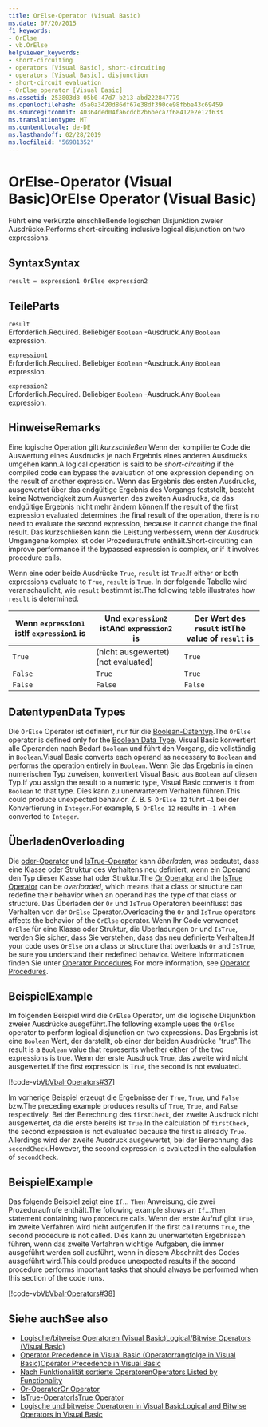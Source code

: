 ```yaml
---
title: OrElse-Operator (Visual Basic)
ms.date: 07/20/2015
f1_keywords:
- OrElse
- vb.OrElse
helpviewer_keywords:
- short-circuiting
- operators [Visual Basic], short-circuiting
- operators [Visual Basic], disjunction
- short-circuit evaluation
- OrElse operator [Visual Basic]
ms.assetid: 253803d8-05b0-47d7-b213-abd222847779
ms.openlocfilehash: d5a0a3420d86df67e38df390ce98fbbe43c69459
ms.sourcegitcommit: 40364ded04fa6cdcb2b6beca7f68412e2e12f633
ms.translationtype: MT
ms.contentlocale: de-DE
ms.lasthandoff: 02/28/2019
ms.locfileid: "56981352"
---
```

# <a name="orelse-operator-visual-basic"></a><span data-ttu-id="16c4d-102">OrElse-Operator (Visual Basic)</span><span class="sxs-lookup"><span data-stu-id="16c4d-102">OrElse Operator (Visual Basic)</span></span>
<span data-ttu-id="16c4d-103">Führt eine verkürzte einschließende logischen Disjunktion zweier Ausdrücke.</span><span class="sxs-lookup"><span data-stu-id="16c4d-103">Performs short-circuiting inclusive logical disjunction on two expressions.</span></span>  
  
## <a name="syntax"></a><span data-ttu-id="16c4d-104">Syntax</span><span class="sxs-lookup"><span data-stu-id="16c4d-104">Syntax</span></span>  
  
```  
result = expression1 OrElse expression2  
```  
  
## <a name="parts"></a><span data-ttu-id="16c4d-105">Teile</span><span class="sxs-lookup"><span data-stu-id="16c4d-105">Parts</span></span>  
 `result`  
 <span data-ttu-id="16c4d-106">Erforderlich.</span><span class="sxs-lookup"><span data-stu-id="16c4d-106">Required.</span></span> <span data-ttu-id="16c4d-107">Beliebiger `Boolean` -Ausdruck.</span><span class="sxs-lookup"><span data-stu-id="16c4d-107">Any `Boolean` expression.</span></span>  
  
 `expression1`  
 <span data-ttu-id="16c4d-108">Erforderlich.</span><span class="sxs-lookup"><span data-stu-id="16c4d-108">Required.</span></span> <span data-ttu-id="16c4d-109">Beliebiger `Boolean` -Ausdruck.</span><span class="sxs-lookup"><span data-stu-id="16c4d-109">Any `Boolean` expression.</span></span>  
  
 `expression2`  
 <span data-ttu-id="16c4d-110">Erforderlich.</span><span class="sxs-lookup"><span data-stu-id="16c4d-110">Required.</span></span> <span data-ttu-id="16c4d-111">Beliebiger `Boolean` -Ausdruck.</span><span class="sxs-lookup"><span data-stu-id="16c4d-111">Any `Boolean` expression.</span></span>  
  
## <a name="remarks"></a><span data-ttu-id="16c4d-112">Hinweise</span><span class="sxs-lookup"><span data-stu-id="16c4d-112">Remarks</span></span>  
 <span data-ttu-id="16c4d-113">Eine logische Operation gilt *kurzschließen* Wenn der kompilierte Code die Auswertung eines Ausdrucks je nach Ergebnis eines anderen Ausdrucks umgehen kann.</span><span class="sxs-lookup"><span data-stu-id="16c4d-113">A logical operation is said to be *short-circuiting* if the compiled code can bypass the evaluation of one expression depending on the result of another expression.</span></span> <span data-ttu-id="16c4d-114">Wenn das Ergebnis des ersten Ausdrucks, ausgewertet über das endgültige Ergebnis des Vorgangs feststellt, besteht keine Notwendigkeit zum Auswerten des zweiten Ausdrucks, da das endgültige Ergebnis nicht mehr ändern können.</span><span class="sxs-lookup"><span data-stu-id="16c4d-114">If the result of the first expression evaluated determines the final result of the operation, there is no need to evaluate the second expression, because it cannot change the final result.</span></span> <span data-ttu-id="16c4d-115">Das kurzschließen kann die Leistung verbessern, wenn der Ausdruck Umgangene komplex ist oder Prozeduraufrufe enthält.</span><span class="sxs-lookup"><span data-stu-id="16c4d-115">Short-circuiting can improve performance if the bypassed expression is complex, or if it involves procedure calls.</span></span>  
  
 <span data-ttu-id="16c4d-116">Wenn eine oder beide Ausdrücke `True`, `result` ist `True`.</span><span class="sxs-lookup"><span data-stu-id="16c4d-116">If either or both expressions evaluate to `True`, `result` is `True`.</span></span> <span data-ttu-id="16c4d-117">In der folgende Tabelle wird veranschaulicht, wie `result` bestimmt ist.</span><span class="sxs-lookup"><span data-stu-id="16c4d-117">The following table illustrates how `result` is determined.</span></span>  
  
|<span data-ttu-id="16c4d-118">Wenn `expression1` ist</span><span class="sxs-lookup"><span data-stu-id="16c4d-118">If `expression1` is</span></span>|<span data-ttu-id="16c4d-119">Und `expression2` ist</span><span class="sxs-lookup"><span data-stu-id="16c4d-119">And `expression2` is</span></span>|<span data-ttu-id="16c4d-120">Der Wert des `result` ist</span><span class="sxs-lookup"><span data-stu-id="16c4d-120">The value of `result` is</span></span>|  
|-------------------------|--------------------------|------------------------------|  
|`True`|<span data-ttu-id="16c4d-121">(nicht ausgewertet)</span><span class="sxs-lookup"><span data-stu-id="16c4d-121">(not evaluated)</span></span>|`True`|  
|`False`|`True`|`True`|  
|`False`|`False`|`False`|  
  
## <a name="data-types"></a><span data-ttu-id="16c4d-122">Datentypen</span><span class="sxs-lookup"><span data-stu-id="16c4d-122">Data Types</span></span>  
 <span data-ttu-id="16c4d-123">Die `OrElse` Operator ist definiert, nur für die [Boolean-Datentyp](../../../visual-basic/language-reference/data-types/boolean-data-type.md).</span><span class="sxs-lookup"><span data-stu-id="16c4d-123">The `OrElse` operator is defined only for the [Boolean Data Type](../../../visual-basic/language-reference/data-types/boolean-data-type.md).</span></span> <span data-ttu-id="16c4d-124">Visual Basic konvertiert alle Operanden nach Bedarf `Boolean` und führt den Vorgang, die vollständig in `Boolean`.</span><span class="sxs-lookup"><span data-stu-id="16c4d-124">Visual Basic converts each operand as necessary to `Boolean` and performs the operation entirely in `Boolean`.</span></span> <span data-ttu-id="16c4d-125">Wenn Sie das Ergebnis in einen numerischen Typ zuweisen, konvertiert Visual Basic aus `Boolean` auf diesen Typ.</span><span class="sxs-lookup"><span data-stu-id="16c4d-125">If you assign the result to a numeric type, Visual Basic converts it from `Boolean` to that type.</span></span> <span data-ttu-id="16c4d-126">Dies kann zu unerwartetem Verhalten führen.</span><span class="sxs-lookup"><span data-stu-id="16c4d-126">This could produce unexpected behavior.</span></span> <span data-ttu-id="16c4d-127">Z. B. `5 OrElse 12` führt `–1` bei der Konvertierung in `Integer`.</span><span class="sxs-lookup"><span data-stu-id="16c4d-127">For example, `5 OrElse 12` results in `–1` when converted to `Integer`.</span></span>  
  
## <a name="overloading"></a><span data-ttu-id="16c4d-128">Überladen</span><span class="sxs-lookup"><span data-stu-id="16c4d-128">Overloading</span></span>  
 <span data-ttu-id="16c4d-129">Die [oder-Operator](../../../visual-basic/language-reference/operators/or-operator.md) und [IsTrue-Operator](../../../visual-basic/language-reference/operators/istrue-operator.md) kann *überladen*, was bedeutet, dass eine Klasse oder Struktur des Verhaltens neu definiert, wenn ein Operand den Typ dieser Klasse hat oder Struktur.</span><span class="sxs-lookup"><span data-stu-id="16c4d-129">The [Or Operator](../../../visual-basic/language-reference/operators/or-operator.md) and the [IsTrue Operator](../../../visual-basic/language-reference/operators/istrue-operator.md) can be *overloaded*, which means that a class or structure can redefine their behavior when an operand has the type of that class or structure.</span></span> <span data-ttu-id="16c4d-130">Das Überladen der `Or` und `IsTrue` Operatoren beeinflusst das Verhalten von der `OrElse` Operator.</span><span class="sxs-lookup"><span data-stu-id="16c4d-130">Overloading the `Or` and `IsTrue` operators affects the behavior of the `OrElse` operator.</span></span> <span data-ttu-id="16c4d-131">Wenn Ihr Code verwendet `OrElse` für eine Klasse oder Struktur, die Überladungen `Or` und `IsTrue`, werden Sie sicher, dass Sie verstehen, dass das neu definierte Verhalten.</span><span class="sxs-lookup"><span data-stu-id="16c4d-131">If your code uses `OrElse` on a class or structure that overloads `Or` and `IsTrue`, be sure you understand their redefined behavior.</span></span> <span data-ttu-id="16c4d-132">Weitere Informationen finden Sie unter [Operator Procedures](../../../visual-basic/programming-guide/language-features/procedures/operator-procedures.md).</span><span class="sxs-lookup"><span data-stu-id="16c4d-132">For more information, see [Operator Procedures](../../../visual-basic/programming-guide/language-features/procedures/operator-procedures.md).</span></span>  
  
## <a name="example"></a><span data-ttu-id="16c4d-133">Beispiel</span><span class="sxs-lookup"><span data-stu-id="16c4d-133">Example</span></span>  
 <span data-ttu-id="16c4d-134">Im folgenden Beispiel wird die `OrElse` Operator, um die logische Disjunktion zweier Ausdrücke ausgeführt.</span><span class="sxs-lookup"><span data-stu-id="16c4d-134">The following example uses the `OrElse` operator to perform logical disjunction on two expressions.</span></span> <span data-ttu-id="16c4d-135">Das Ergebnis ist eine `Boolean` Wert, der darstellt, ob einer der beiden Ausdrücke "true".</span><span class="sxs-lookup"><span data-stu-id="16c4d-135">The result is a `Boolean` value that represents whether either of the two expressions is true.</span></span> <span data-ttu-id="16c4d-136">Wenn der erste Ausdruck `True`, das zweite wird nicht ausgewertet.</span><span class="sxs-lookup"><span data-stu-id="16c4d-136">If the first expression is `True`, the second is not evaluated.</span></span>  
  
 [!code-vb[VbVbalrOperators#37](~/samples/snippets/visualbasic/VS_Snippets_VBCSharp/VbVbalrOperators/VB/Class1.vb#37)]  
  
 <span data-ttu-id="16c4d-137">Im vorherige Beispiel erzeugt die Ergebnisse der `True`, `True`, und `False` bzw.</span><span class="sxs-lookup"><span data-stu-id="16c4d-137">The preceding example produces results of `True`, `True`, and `False` respectively.</span></span> <span data-ttu-id="16c4d-138">Bei der Berechnung des `firstCheck`, der zweite Ausdruck nicht ausgewertet, da die erste bereits ist `True`.</span><span class="sxs-lookup"><span data-stu-id="16c4d-138">In the calculation of `firstCheck`, the second expression is not evaluated because the first is already `True`.</span></span> <span data-ttu-id="16c4d-139">Allerdings wird der zweite Ausdruck ausgewertet, bei der Berechnung des `secondCheck`.</span><span class="sxs-lookup"><span data-stu-id="16c4d-139">However, the second expression is evaluated in the calculation of `secondCheck`.</span></span>  
  
## <a name="example"></a><span data-ttu-id="16c4d-140">Beispiel</span><span class="sxs-lookup"><span data-stu-id="16c4d-140">Example</span></span>  
 <span data-ttu-id="16c4d-141">Das folgende Beispiel zeigt eine `If`... `Then` Anweisung, die zwei Prozeduraufrufe enthält.</span><span class="sxs-lookup"><span data-stu-id="16c4d-141">The following example shows an `If`...`Then` statement containing two procedure calls.</span></span> <span data-ttu-id="16c4d-142">Wenn der erste Aufruf gibt `True`, im zweite Verfahren wird nicht aufgerufen.</span><span class="sxs-lookup"><span data-stu-id="16c4d-142">If the first call returns `True`, the second procedure is not called.</span></span> <span data-ttu-id="16c4d-143">Dies kann zu unerwarteten Ergebnissen führen, wenn das zweite Verfahren wichtige Aufgaben, die immer ausgeführt werden soll ausführt, wenn in diesem Abschnitt des Codes ausgeführt wird.</span><span class="sxs-lookup"><span data-stu-id="16c4d-143">This could produce unexpected results if the second procedure performs important tasks that should always be performed when this section of the code runs.</span></span>  
  
 [!code-vb[VbVbalrOperators#38](~/samples/snippets/visualbasic/VS_Snippets_VBCSharp/VbVbalrOperators/VB/Class1.vb#38)]  
  
## <a name="see-also"></a><span data-ttu-id="16c4d-144">Siehe auch</span><span class="sxs-lookup"><span data-stu-id="16c4d-144">See also</span></span>
- [<span data-ttu-id="16c4d-145">Logische/bitweise Operatoren (Visual Basic)</span><span class="sxs-lookup"><span data-stu-id="16c4d-145">Logical/Bitwise Operators (Visual Basic)</span></span>](../../../visual-basic/language-reference/operators/logical-bitwise-operators.md)
- [<span data-ttu-id="16c4d-146">Operator Precedence in Visual Basic (Operatorrangfolge in Visual Basic)</span><span class="sxs-lookup"><span data-stu-id="16c4d-146">Operator Precedence in Visual Basic</span></span>](../../../visual-basic/language-reference/operators/operator-precedence.md)
- [<span data-ttu-id="16c4d-147">Nach Funktionalität sortierte Operatoren</span><span class="sxs-lookup"><span data-stu-id="16c4d-147">Operators Listed by Functionality</span></span>](../../../visual-basic/language-reference/operators/operators-listed-by-functionality.md)
- [<span data-ttu-id="16c4d-148">Or-Operator</span><span class="sxs-lookup"><span data-stu-id="16c4d-148">Or Operator</span></span>](../../../visual-basic/language-reference/operators/or-operator.md)
- [<span data-ttu-id="16c4d-149">IsTrue-Operator</span><span class="sxs-lookup"><span data-stu-id="16c4d-149">IsTrue Operator</span></span>](../../../visual-basic/language-reference/operators/istrue-operator.md)
- [<span data-ttu-id="16c4d-150">Logische und bitweise Operatoren in Visual Basic</span><span class="sxs-lookup"><span data-stu-id="16c4d-150">Logical and Bitwise Operators in Visual Basic</span></span>](../../../visual-basic/programming-guide/language-features/operators-and-expressions/logical-and-bitwise-operators.md)
